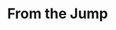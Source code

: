 ---
layout: archive_film
permalink: en/archive/2021/extra-short/from-the-jump

title: From the Jump
director: 
country: United States
description: "The video \"FROM THE JUMP\" is created for British headwear brand KANGOL’s spring summer 2021 campaign. To celebrate the new chapter of 2021 and to convey the brand spirit - KANGOL embraces a punk spirit & youth culture since 1938 from the British Military, to the Beatles, to Hip-Hop."
category: extra-short
image_folder: images/films/archive/2021/extra-short/from-the-jump
is_winner: false
submission_year: 2021
lang: en
---